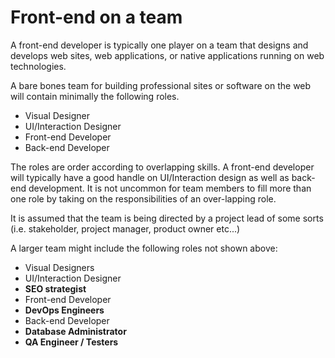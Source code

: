 # Front-end on a team

A front-end developer is typically one player on a team that designs and develops web sites, web applications, or native applications running on web technologies. 

A bare bones team for building professional sites or software on the web will contain minimally the following roles.

* Visual Designer
* UI/Interaction Designer
* Front-end Developer
* Back-end Developer

The roles are order according to overlapping skills. A front-end developer will typically have a good handle on UI/Interaction design as well as back-end development. It is not uncommon for team members to fill more than one role by taking on the responsibilities of an over-lapping role.

It is assumed that the team is being directed by a project lead of some sorts (i.e. stakeholder, project manager, product owner etc...)

A larger team might include the following roles not shown above:

* Visual Designers
* UI/Interaction Designer
* **SEO strategist**
* Front-end Developer
* **DevOps Engineers**
* Back-end Developer
* **Database Administrator**
* **QA Engineer / Testers**







 






